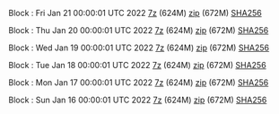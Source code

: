 Block : Fri Jan 21 00:00:01 UTC 2022 [7z](https://transfer.sh/7GEcS1/bootstrap.dat.20220121.7z) (624M) [zip](https://transfer.sh/5SeP2L/bootstrap.dat.20220121.zip) (672M) [SHA256](https://transfer.sh/yPwsjL/sha256.txt)

Block : Thu Jan 20 00:00:01 UTC 2022 [7z](https://transfer.sh/0Txa6a/bootstrap.dat.20220120.7z) (624M) [zip](https://transfer.sh/YQ1Bos/bootstrap.dat.20220120.zip) (672M) [SHA256](https://transfer.sh/yBbrCn/sha256.txt)

Block : Wed Jan 19 00:00:01 UTC 2022 [7z](https://transfer.sh/idjQhS/bootstrap.dat.20220119.7z) (624M) [zip](https://transfer.sh/TRP38i/bootstrap.dat.20220119.zip) (672M) [SHA256](https://transfer.sh/xTRHKp/sha256.txt)

Block : Tue Jan 18 00:00:01 UTC 2022 [7z](https://transfer.sh/zzVOlS/bootstrap.dat.20220118.7z) (624M) [zip](https://transfer.sh/lC6Vim/bootstrap.dat.20220118.zip) (672M) [SHA256](https://transfer.sh/lq4UBp/sha256.txt)

Block : Mon Jan 17 00:00:01 UTC 2022 [7z](https://transfer.sh/X5k6RX/bootstrap.dat.20220117.7z) (624M) [zip](https://transfer.sh/mvSvY4/bootstrap.dat.20220117.zip) (672M) [SHA256](https://transfer.sh/nJvYF2/sha256.txt)

Block : Sun Jan 16 00:00:01 UTC 2022 [7z](https://transfer.sh/o3zuJ7/bootstrap.dat.20220116.7z) (624M) [zip](https://transfer.sh/GqmjVq/bootstrap.dat.20220116.zip) (672M) [SHA256](https://transfer.sh/D0Dze1/sha256.txt)
